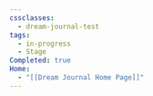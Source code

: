```yaml
---
cssclasses:
  - dream-journal-test
tags:
  - in-progress
  - Stage
Completed: true
Home:
  - "[[Dream Journal Home Page]]"
---
```

